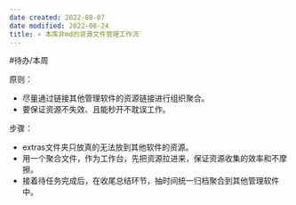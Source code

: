 ```yaml
---
date created: 2022-08-07
date modified: 2022-08-24
title: » 本库非md的资源文件管理工作流
---
```


#待办/本周

原则：

- 尽量通过链接其他管理软件的资源链接进行组织聚合。
- 要保证资源不失效、且能秒开不耽误工作。

步骤：

- extras文件夹只放真的无法放到其他软件的资源。
- 用一个聚合文件，作为工作台，先把资源拉进来，保证资源收集的效率和不摩擦。
- 接着待任务完成后，在收尾总结环节，抽时间统一归档聚合到其他管理软件中。
